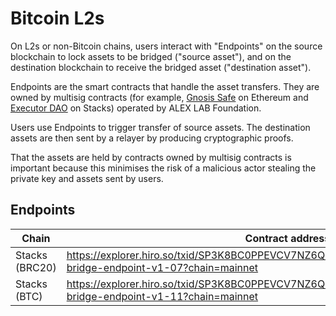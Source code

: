 # Bitcoin L2s

On L2s or non-Bitcoin chains, users interact with "Endpoints" on the source blockchain to lock assets to be bridged ("source asset"), and on the destination blockchain to receive the bridged asset ("destination asset").

Endpoints are the smart contracts that handle the asset transfers. They are owned by multisig contracts (for example, [Gnosis Safe](https://safe.global/) on Ethereum and [Executor DAO](https://explorer.stacks.co/txid/0xf4bd95ea0486e6a50ae632c613f1d72b2a5bbbc4211b494cd0f1d3443658544d?chain=mainnet) on Stacks) operated by ALEX LAB Foundation.

Users use Endpoints to trigger transfer of source assets. The destination assets are then sent by a relayer by producing cryptographic proofs.

That the assets are held by contracts owned by multisig contracts is important because this minimises the risk of a malicious actor stealing the private key and assets sent by users.

## Endpoints

<table><thead><tr><th width="181">Chain</th><th>Contract address</th></tr></thead><tbody><tr><td>Stacks (BRC20)</td><td><a href="https://explorer.hiro.so/txid/SP3K8BC0PPEVCV7NZ6QSRWPQ2JE9E5B6N3PA0KBR9.brc20-bridge-endpoint-v1-07?chain=mainnet">https://explorer.hiro.so/txid/SP3K8BC0PPEVCV7NZ6QSRWPQ2JE9E5B6N3PA0KBR9.brc20-bridge-endpoint-v1-07?chain=mainnet</a></td></tr><tr><td>Stacks (BTC)</td><td><a href="https://explorer.hiro.so/txid/SP3K8BC0PPEVCV7NZ6QSRWPQ2JE9E5B6N3PA0KBR9.btc-bridge-endpoint-v1-11?chain=mainnet">https://explorer.hiro.so/txid/SP3K8BC0PPEVCV7NZ6QSRWPQ2JE9E5B6N3PA0KBR9.btc-bridge-endpoint-v1-11?chain=mainnet</a></td></tr></tbody></table>

